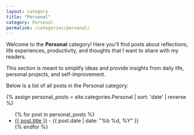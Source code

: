 ```yaml
---
layout: category
title: "Personal"
category: Personal
permalink: /categories/personal/
---
```


Welcome to the **Personal** category! Here you'll find posts about reflections, life experiences, productivity, and thoughts that I want to share with my readers.  

This section is meant to simplify ideas and provide insights from daily life, personal projects, and self-improvement.

Below is a list of all posts in the Personal category:

{% assign personal_posts = site.categories.Personal | sort: 'date' | reverse %}
<ul>
  {% for post in personal_posts %}
    <li><a href="{{ post.url | relative_url }}">{{ post.title }}</a> - {{ post.date | date: "%b %d, %Y" }}</li>
  {% endfor %}
</ul>
